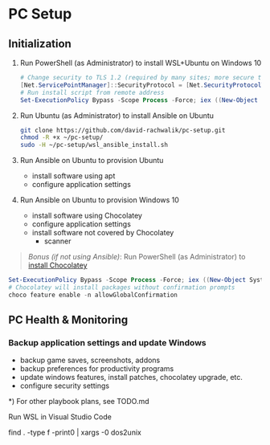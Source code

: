 # PC Setup

## Initialization

1. Run PowerShell (as Administrator) to install WSL+Ubuntu on Windows 10

    ``` powershell
    # Change security to TLS 1.2 (required by many sites; more secure than default TLS 1.0)
    [Net.ServicePointManager]::SecurityProtocol = [Net.SecurityProtocolType]::Tls12
    # Run install script from remote address
    Set-ExecutionPolicy Bypass -Scope Process -Force; iex ((New-Object System.Net.WebClient).DownloadString('https://github.com/david-rachwalik/pc-setup/blob/master/win_wsl_install.ps1'))
    ```

2. Run Ubuntu (as Administrator) to install Ansible on Ubuntu

    ``` bash
    git clone https://github.com/david-rachwalik/pc-setup.git
    chmod -R +x ~/pc-setup/
    sudo -H ~/pc-setup/wsl_ansible_install.sh
    ```

3. Run Ansible on Ubuntu to provision Ubuntu
    - install software using apt
    - configure application settings

4. Run Ansible on Ubuntu to provision Windows 10
    - install software using Chocolatey
    - configure application settings
    - install software not covered by Chocolatey
      - scanner

> *Bonus (if not using Ansible)*: Run PowerShell (as Administrator) to [install Chocolatey](https://chocolatey.org/install)

``` powershell
Set-ExecutionPolicy Bypass -Scope Process -Force; iex ((New-Object System.Net.WebClient).DownloadString('https://chocolatey.org/install.ps1'))
# Chocolatey will install packages without confirmation prompts
choco feature enable -n allowGlobalConfirmation
```

## PC Health & Monitoring

### Backup application settings and update Windows

- backup game saves, screenshots, addons
- backup preferences for productivity programs
- update windows features, install patches, chocolatey upgrade, etc.
- configure security settings

*) For other playbook plans, see TODO.md

Run WSL in Visual Studio Code
<!-- https://stackoverflow.com/questions/11929461/how-can-i-run-dos2unix-on-an-entire-directory -->
find . -type f -print0 | xargs -0 dos2unix
